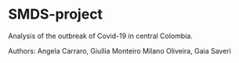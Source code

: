 # SMDS-project

Analysis of the outbreak of Covid-19 in central Colombia.

Authors: Angela Carraro, Giullia Monteiro Milano Oliveira, Gaia Saveri


